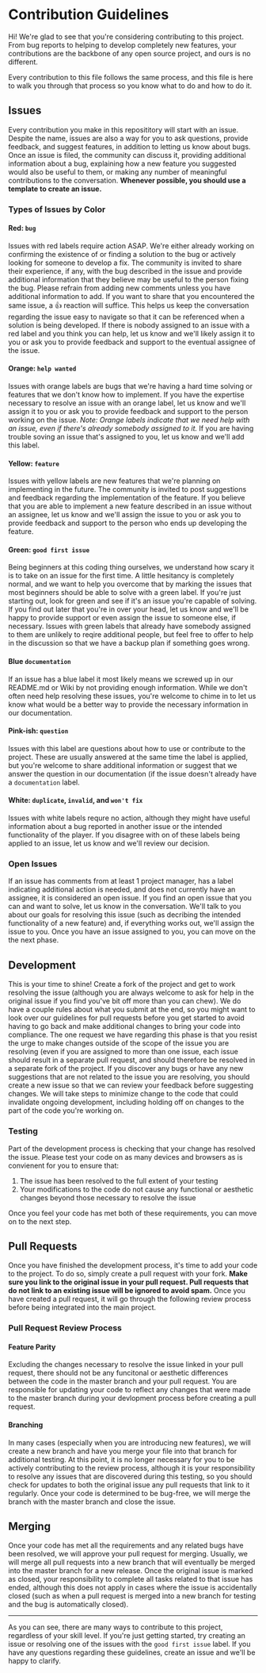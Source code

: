 # Contribution Guidelines

Hi! We're glad to see that you're considering contributing to this project. From bug reports to helping to develop completely new features, your contributions are the backbone of any open source project, and ours is no different. 

Every contribution to this file follows the same process, and this file is here to walk you through that process so you know what to do and how to do it.

## Issues
Every contribution you make in this reposititory will start with an issue. Despite the name, issues are also a way for you to ask questions, provide feedback, and suggest features, in addition to letting us know about bugs. Once an issue is filed, the community can discuss it, providing additional information about a bug, explaining how a new feature you suggested would also be useful to them, or making any number of meaningful contributions to the conversation. **Whenever possible, you should use a template to create an issue.**

### Types of Issues by Color
#### Red: `bug`
Issues with red labels require action ASAP. We're either already working on confirming the existence of or finding a solution to the bug or actively looking for someone to develop a fix. The community is invited to share their experience, if any, with the bug described in the issue and provide additional information that they believe may be useful to the person fixing the bug. Please refrain from adding new comments unless you have additional information to add. If you want to share that you encountered the same issue, a :+1: reaction will suffice. This helps us keep the conversation regarding the issue easy to navigate so that it can be referenced when a solution is being developed. If there is nobody assigned to an issue with a red label and you think you can help, let us know and we'll likely assign it to you or ask you to provide feedback and support to the eventual assignee of the issue.

#### Orange: `help wanted`
Issues with orange labels are bugs that we're having a hard time solving or features that we don't know how to implement. If you have the expertise necessary to resolve an issue with an orange label, let us know and we'll assign it to you or ask you to provide feedback and support to the person working on the issue. *Note: Orange labels indicate that we need help with an issue, even if there's already somebody assigned to it.* If you are having trouble soving an issue that's assigned to you, let us know and we'll add this label.

#### Yellow: `feature`
Issues with yellow labels are new features that we're planning on implementing in the future. The community is invited to post suggestions and feedback regarding the implementation of the feature. If you believe that you are able to implement a new feature described in an issue without an assignee, let us know and we'll assign the issue to you or ask you to provide feedback and support to the person who ends up developing the feature.

#### Green: `good first issue`
Being beginners at this coding thing ourselves, we understand how scary it is to take on an issue for the first time. A little hesitancy is completely normal, and we want to help you overcome that by marking the issues that most beginners should be able to solve with a green label. If you're just starting out, look for green and see if it's an issue you're capable of solving. If you find out later that you're in over your head, let us know and we'll be happy to provide support or even assign the issue to someone else, if necessary. Issues with green labels that already have somebody assigned to them are unlikely to reqire additional people, but feel free to offer to help in the discussion so that we have a backup plan if something goes wrong.

#### Blue `documentation`
If an issue has a blue label it most likely means we screwed up in our README.md or Wiki by not providing enough information. While we don't often need help resolving these issues, you're welcome to chime in to let us know what would be a better way to provide the necessary information in our documentation.

#### Pink-ish: `question`
Issues with this label are questions about how to use or contribute to the project. These are usually answered at the same time the label is applied, but you're welcome to share additional information or suggest that we answer the question in our documentation (if the issue doesn't already have a `documentation` label.

#### White: `duplicate`, `invalid`, and `won't fix`
Issues with white labels requre no action, although they might have useful information about a bug reported in another issue or the intended functionality of the player. If you disagree with on of these labels being applied to an issue, let us know and we'll review our decision.

### Open Issues
If an issue has comments from at least 1 project manager, has a label indicating additional action is needed, and does not currently have an assignee, it is considered an open issue. If you find an open issue that you can and want to solve, let us know in the conversation. We'll talk to you about our goals for resolving this issue (such as decribing the intended functionality of a new feature) and, if everything works out, we'll assign the issue to you. Once you have an issue assigned to you, you can move on the the next phase.

## Development
This is your time to shine! Create a fork of the project and get to work resolving the issue (although you are always welcome to ask for help in the original issue if you find you've bit off more than you can chew). We do have a couple rules about what you submit at the end, so you might want to look over our guidelines for pull requests before you get started to avoid having to go back and make additional changes to bring your code into compliance. The one request we have regarding this phase is that you resist the urge to make changes outside of the scope of the issue you are resolving (even if you are assigned to more than one issue, each issue should result in a separate pull request, and should therefore be resolved in a separate fork of the project. If you discover any bugs or have any new suggestions that are not related to the issue you are resolving, you should create a new issue so that we can review your feedback before suggesting changes. We will take steps to minimize change to the code that could invalidate ongoing development, including holding off on changes to the part of the code you're working on.

### Testing
Part of the development process is checking that your change has resolved the issue. Please test your code on as many devices and browsers as is convienent for you to ensure that:

1. The issue has been resolved to the full extent of your testing
2. Your modifications to the code do not cause any functional or aesthetic changes beyond those necessary to resolve the issue

Once you feel your code has met both of these requirements, you can move on to the next step.

## Pull Requests
Once you have finished the development process, it's time to add your code to the project. To do so, simply create a pull request with your fork. **Make sure you link to the original issue in your pull request. Pull requests that do not link to an existing issue will be ignored to avoid spam.** Once you have created a pull request, it will go through the following review process before being integrated into the main project.

### Pull Request Review Process
#### Feature Parity
Excluding the changes necessary to resolve the issue linked in your pull request, there should not be any funcitonal or aesthetic differences between the code in the master branch and your pull request. You are responsible for updating your code to reflect any changes that were made to the master branch during your devlopment process before creating a pull request. 

#### Branching
In many cases (especially when you are introducing new features), we will create a new branch and have you merge your file into that branch for additional testing. At this point, it is no longer necessary for you to be actively contributing to the review process, although it is your responsibility to resolve any issues that are discovered during this testing, so you should check for updates to both the original issue any pull requests that link to it regularly. Once your code is determined to be bug-free, we will merge the branch with the master branch and close the issue.

## Merging
Once your code has met all the requirements and any related bugs have been resolved, we will approve your pull request for merging. Usually, we will merge all pull requests into a new branch that will eventually be merged into the master branch for a new release. Once the original issue is marked as closed, your responsibility to complete all tasks related to that issue has ended, although this does not apply in cases where the issue is accidentally closed (such as when a pull request is merged into a new branch for testing and the bug is automatically closed).

---

As you can see, there are many ways to contribute to this project, regardless of your skill level. If you're just getting started, try creating an issue or resolving one of the issues with the `good first issue` label. If you have any questions regarding these guidelines, create an issue and we'll be happy to clarify.
